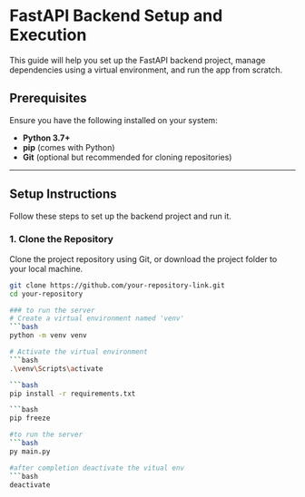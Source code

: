 # FastAPI Backend Setup and Execution

This guide will help you set up the FastAPI backend project, manage dependencies using a virtual environment, and run the app from scratch.

## Prerequisites

Ensure you have the following installed on your system:

- **Python 3.7+**
- **pip** (comes with Python)
- **Git** (optional but recommended for cloning repositories)

---

## Setup Instructions

Follow these steps to set up the backend project and run it.

### 1. Clone the Repository

Clone the project repository using Git, or download the project folder to your local machine.

```bash
git clone https://github.com/your-repository-link.git
cd your-repository

### to run the server
# Create a virtual environment named 'venv'
```bash
python -m venv venv

# Activate the virtual environment
```bash
.\venv\Scripts\activate

```bash
pip install -r requirements.txt

```bash
pip freeze

#to run the server
```bash
py main.py 

#after completion deactivate the vitual env
```bash
deactivate


